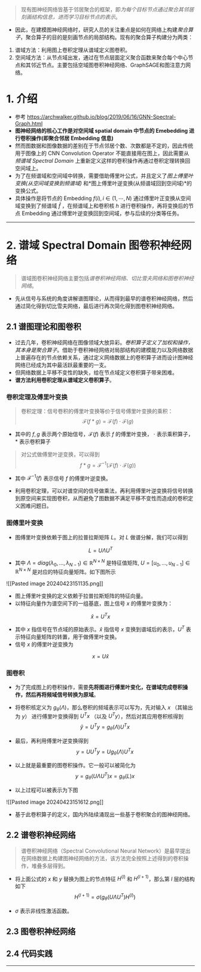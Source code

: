 >  现有图神经网络皆基于邻居聚合的框架，即*为每个目标节点通过聚合其邻居刻画结构信息，进而学习目标节点的表示*。

-  因此，在建模图神经网络时，研究人员的关注重点是如何在网络上构建*聚合算子*，聚合算子的目的是刻画节点的局部结构。现有的聚合算子构建分为两类：

1.  谱域方法：利用图上卷积定理从谱域定义图卷积。
2.  空间域方法：从节点域出发，通过在节点层面定义聚合函数来聚合每个中心节点和其邻近节点。主要包括空域图卷积神经网络、GraphSAGE和图注意力网络。

# 1. 介绍

-  参考 https://archwalker.github.io/blog/2019/06/16/GNN-Spectral-Graph.html
-  **图神经网络的核心工作是对空间域 spatial domain 中节点的 Emebedding 进行卷积操作(即聚合邻居 Embedding 信息)**
-   然而图数据和图像数据的差别在于节点邻居个数、次数都是不定的，因此传统用于图像上的 CNN Convolution Operator 不能直接用在图上，因此需要从 *频谱域 Spectral Domain* 上重新定义这样的卷积操作再通过卷积定理转换回空间域上。
-  为了在频谱域和空间域中转换，需要借助傅里叶公式，并且定义了*图上傅里叶变换(从空间域变换到频谱域)* 和*图上傅里叶逆变换(从频谱域回到空间域)*的变换公式。
-  具体操作是将节点的 Embedding $f(i), i \in (1, \cdots, N)$ 通过傅里叶正变换从空间域变换到了频谱域 $\hat f$ ，在频谱域上和卷积核 $h$ 进行卷积操作，再将变换后的节点 Embedding 通过傅里叶逆变换回到空间域，参与后续的分类等任务。

---

# 2. 谱域 Spectral Domain 图卷积神经网络

>  谱域图卷积神经网络主要包括*谱卷积神经网络、切比雪夫网络和图卷积神经网络*。

-  先从信号与系统的角度讲解谱图理论，从而得到最早的谱卷积神经网络，然后通过简化得到切比雪夫网络，最后进行再次简化得到图卷积神经网络。

## 2.1 谱图理论和图卷积

-  过去几年，卷积神经网络在图像领域大放异彩。*卷积算子定义了加权和操作，其本身是聚合算子*。借助于卷积神经网络对局部结构的建模能力以及网络数据上普遍存在的节点依赖关系，通过定义网络数据上的卷积算子进而设计图神经网络已经成为其中最活跃最重要的一支。
-  但网络数据上平移不变性的缺失，给在节点域定义卷积算子带来困难。
-  **谱方法利用卷积定理从谱域定义卷积算子**。 

### 卷积定理及傅里叶变换

>  卷积定理：信号卷积的傅里叶变换等价于信号傅里叶变换的乘积： $$\mathscr F(f * g) = \mathscr F(f) \cdot \mathscr F(g)$$
-  其中的 $f, g$ 表示两个原始信号，$\mathscr F(f)$ 表示 $f$ 的傅里叶变换， $\cdot$ 表示乘积算子，$*$ 表示卷积算子

>  对公式做傅里叶逆变换，可以得到 $$f * g = \mathscr F^{-1}(\mathscr F(f) \cdot \mathscr F(g))$$
-  其中 $\mathscr F^{-1}(f)$ 表示信号 $f$ 的傅里叶逆变换。

-  利用卷积定理，可以对谱空间的信号做乘法，再利用傅里叶逆变换将信号转换到原空间来实现图卷积，从而避免了图数据不满足平移不变性而造成的卷积定义困难问题日。

### 图傅里叶变换

-  图傅里叶变换依赖于图上的拉普拉斯矩阵 $L$。对 $L$ 做谱分解，我们可以得到

$$
L = U \Lambda U^T
$$

-  其中 $\Lambda=diag( \lambda_0, \dots, \lambda_{N-1}) \in \mathbb{R}^{N \times N}$ 是特征值矩阵,  $U=[u_0, \dots, u_{N-1}] \in \mathbb{R}^{N \times N}$ 是对应的特征向量矩阵。如下图所示

![[Pasted image 20240423151135.png]]

-  图上傅里叶变换的定义依赖于拉普拉斯矩阵的特征向量。
-   以特征向量作为谱空间下的一组基底，图上信号 $x$ 的傅里叶变换为：

$$
\hat{x} = U^Tx 
$$

-  其中 $x$ 指信号在节点域的原始表示。$\hat{x}$ 指信号 $x$ 变换到谱域后的表示，$U^T$ 表示特征向量矩阵的转置，用于做傅里叶变换。
-   信号 $x$ 的傅里叶逆变换为

$$
x = U\hat{x} 
$$

### 图卷积

-  为了完成图上的卷积操作，需要**先将图进行傅里叶变化，在谱域完成卷积操作，然后再将频域信号转换为原域**。
-  将卷积核定义为 $g_{\theta}(\Lambda)$，那么卷积的频域表示可以写为，先对输入 $x$ （其输出为 $y$） 进行傅里叶变换得到 $U^T x$ （以及 $U^T y$），然后对其应用卷积核得到$$
\hat{y} = U^T y = g_{\theta}(\Lambda) U^T x
$$

-  最后，再利用傅里叶逆变换得到$$
y = U U^T y = U g_{\theta}(\Lambda) U^T x
$$

-  以上就是最重要的图卷积操作。它一般可以被简化为$$
y = g_{\theta}(U \Lambda U^T) x = g_{\theta}(L) x
$$

-  以上过程可以被表示为下图

![[Pasted image 20240423151612.png]]

-  基于此卷积算子的定义，国内外陆续涌现出一些基于卷积聚合的图神经网络。

## 2.2 谱卷积神经网络

>  谱卷积神经网络（Spectral Convolutional Neural Network）是最早提出在网络数据上构建图神经网络的方法，该方法完全按照上述得到的卷积操作，堆叠多层得到。

-  将上面公式的 $x$ 和 $y$ 替换为图上的节点特征 $H^{(l)}$ 和 $H^{(l+1)}$，那么第 $l$ 层的结构如下 $$
H^{(l+1)} = \sigma(g_{\theta}(U \Lambda U^T) H^{(l)}) 
$$

-  $\sigma$ 表示非线性激活函数。

## 2.3 图卷积神经网络

## 2.4 代码实践

---

